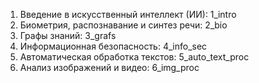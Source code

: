 1. Введение в искусственный интеллект (ИИ): 1_intro
2. Биометрия, распознавание и синтез речи: 2_bio
3. Графы знаний: 3_grafs
4. Информационная безопасность: 4_info_sec
5. Автоматическая обработка текстов: 5_auto_text_proc
6. Анализ изображений и видео: 6_img_proc
